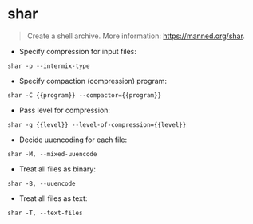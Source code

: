 # shar

> Create a shell archive.
> More information: <https://manned.org/shar>.

- Specify compression for input files:

`shar -p --intermix-type`

- Specify compaction (compression) program:

`shar -C {{program}} --compactor={{program}}`

- Pass level for compression:

`shar -g {{level}} --level-of-compression={{level}}`

- Decide uuencoding for each file:

`shar -M, --mixed-uuencode`

- Treat all files as binary:

`shar -B, --uuencode`

- Treat all files as text:

`shar -T, --text-files`
